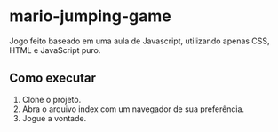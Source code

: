 # mario-jumping-game
Jogo feito baseado em uma aula de Javascript, utilizando apenas CSS, HTML e JavaScript puro.

## Como executar
1. Clone o projeto.
2. Abra o arquivo index com um navegador de sua preferência.
3. Jogue a vontade.
